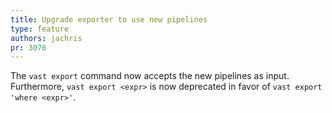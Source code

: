 ```yaml
---
title: Upgrade exporter to use new pipelines
type: feature
authors: jachris
pr: 3076
---
```


The `vast export` command now accepts the new pipelines as input. Furthermore,
`vast export <expr>` is now deprecated in favor of `vast export 'where <expr>'`.
